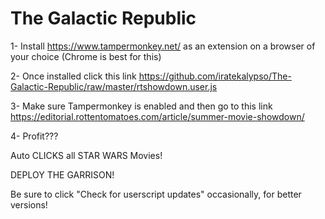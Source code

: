 # The Galactic Republic
1- Install https://www.tampermonkey.net/ as an extension on a browser of your choice (Chrome is best for this)

2- Once installed click this link https://github.com/iratekalypso/The-Galactic-Republic/raw/master/rtshowdown.user.js

3- Make sure Tampermonkey is enabled and then go to this link https://editorial.rottentomatoes.com/article/summer-movie-showdown/

4- Profit???

Auto CLICKS all STAR WARS Movies!

DEPLOY THE GARRISON!

Be sure to click "Check for userscript updates" occasionally, for better versions!
